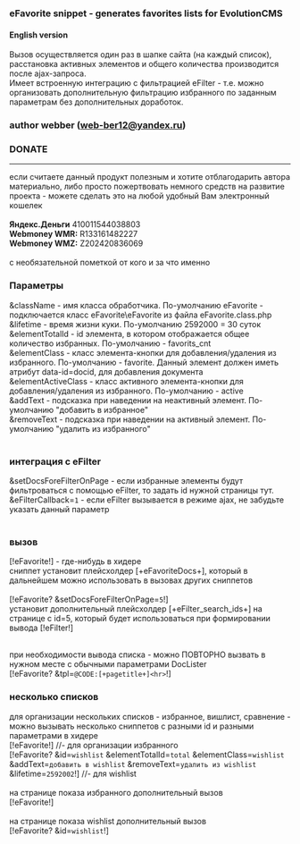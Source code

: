 ### eFavorite snippet - generates favorites lists for EvolutionCMS
#### English version
Вызов осуществляется один раз в шапке сайта (на каждый список), расстановка активных элементов и общего количества производится после ajax-запроса.<br>
Имеет встроенную интеграцию с фильтрацией eFilter - т.е. можно организовать дополнительную фильтрацию избранного по заданным параметрам без дополнительных доработок.<br>

### author webber (web-ber12@yandex.ru)

### DONATE
---------
если считаете данный продукт полезным и хотите отблагодарить автора материально,
либо просто пожертвовать немного средств на развитие проекта - 
можете сделать это на любой удобный Вам электронный кошелек<br><br>
<strong>Яндекс.Деньги</strong> 410011544038803<br>
<strong>Webmoney WMR:</strong> R133161482227<br>
<strong>Webmoney WMZ:</strong> Z202420836069<br><br>
с необязательной пометкой от кого и за что именно

### Параметры
&className - имя класса обработчика. По-умолчанию eFavorite - подключается класс eFavorite\eFavorite из файла eFavorite.class.php<br>
&lifetime - время жизни куки. По-умолчанию 2592000 = 30 суток<br>
&elementTotalId - id элемента, в котором отображается общее количество избранных. По-умолчанию - favorits_cnt<br>
&elementClass - класс элемента-кнопки для добавления/удаления из избранного. По-умолчанию - favorite. Данный элемент должен иметь атрибут data-id=docid, для добавления документа<br>
&elementActiveClass - класс активного элемента-кнопки для добавления/удаления из избранного. По-умолчанию - active<br>
&addText - подсказка при наведении на неактивный элемент. По-умолчанию "добавить в избранное"<br>
&removeText - подсказка при наведении на активный элемент. По-умолчанию "удалить из избранного"<br>
<br>

### интеграция с eFilter
&setDocsForeFilterOnPage - если избранные элементы будут фильтроваться с помощью eFilter, то задать id нужной страницы тут.<br>
&eFilterCallback=`1` - если eFilter вызывается в режиме ajax, не забудьте указать данный параметр<br>
<br>

### вызов
[!eFavorite!] - где-нибудь в хидере<br>
сниппет установит плейсхолдер [+eFavoriteDocs+], который в дальнейшем можно использовать в вызовах других сниппетов<br><br>
[!eFavorite? &setDocsForeFilterOnPage=`5`!]<br>
установит дополнительный плейсхолдер [+eFilter_search_ids+] на странице с id=5, который будет использоваться при формировании вывода [!eFilter!]<br><br>

при необходимости вывода списка - можно ПОВТОРНО вызвать в нужном месте с обычными параметрами DocLister<br>
[!eFavorite? &tpl=`@CODE:[+pagetitle+]<hr>`!]<br>

### несколько списков
для организации нескольких списков - избранное, вишлист, сравнение - можно вызывать несколько сниппетов с разными id и разными параметрами
в хидере<br>
[!eFavorite!] //- для организации избранного<br>
[!eFavorite? &id=`wishlist` &elementTotalId=`total` &elementClass=`wishlist` &addText=`добавить в wishlist` &removeText=`удалить из wishlist` &lifetime=`2592002`!] //- для wishlist<br>
<br>
на странице показа избранного дополнительный вызов<br>
[!eFavorite!]<br>
<br>
на странице показа wishlist дополнительный вызов<br>
[!eFavorite? &id=`wishlist`!]<br>
